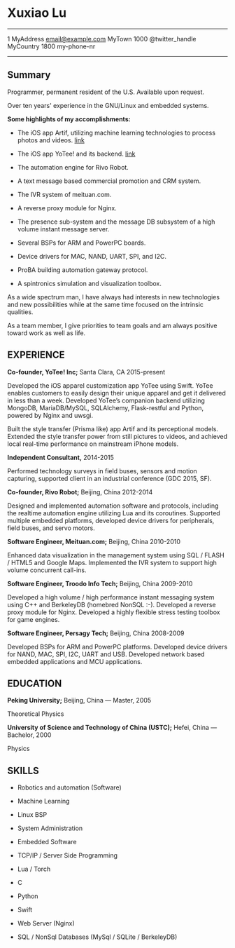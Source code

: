Xuxiao Lu
=========

-------------------     ----------------------------
1 MyAddress                        email@example.com
MyTown 1000                          @twitter_handle
MyCountry                           1800 my-phone-nr
-------------------     ----------------------------

Summary
-------

Programmer, permanent resident of the U.S. Available upon request.

Over ten years' experience in the GNU/Linux and embedded systems.

**Some highlights of my accomplishments:**

* The iOS app Artif, utilizing machine learning technologies to process photos and videos. [link](https://itunes.apple.com/app/artif/id1215924638)

* The iOS app YoTee! and its backend. [link](https://itunes.apple.com/us/app/yotee!/id1021419447)

* The automation engine for Rivo Robot.

* A text message based commercial promotion and CRM system.

* The IVR system of meituan.com.

* A reverse proxy module for Nginx.

* The presence sub-system and the message DB subsystem of a high volume instant message server.

* Several BSPs for ARM and PowerPC boards.

* Device drivers for MAC, NAND, UART, SPI, and I2C.

* ProBA building automation gateway protocol.

* A spintronics simulation and visualization toolbox.

As a wide spectrum man, I have always had interests in new technologies and new possibilities while at the same time focused on the intrinsic qualities.

As a team member, I give priorities to team goals and am always positive toward work as well as life.

EXPERIENCE
----------

**Co-founder, YoTee! Inc;** Santa Clara, CA 2015-present

Developed the iOS apparel customization app YoTee using Swift. YoTee enables customers to easily design their unique apparel and get it delivered in less than a week. Developed YoTee’s companion backend utilizing MongoDB, MariaDB/MySQL, SQLAlchemy, Flask-restful and Python, powered by Nginx and uwsgi.

Built the style transfer (Prisma like) app Artif and its perceptional models. Extended the style transfer power from still pictures to videos, and achieved local real-time performance on mainstream iPhone models.

**Independent Consultant,** 2014-2015

Performed technology surveys in field buses, sensors and motion capturing, supported client in an industrial conference (GDC 2015, SF).

**Co-founder, Rivo Robot;** Beijing, China 2012-2014

Designed and implemented automation software and protocols, including the realtime automation engine utilizing Lua and its coroutines. Supported multiple embedded platforms, developed device drivers for peripherals, field buses, and servo motors.

**Software Engineer, Meituan.com;** Beijing, China 2010-2010

Enhanced data visualization in the management system using SQL / FLASH / HTML5 and Google Maps. Implemented the IVR system to support high volume concurrent call-ins.

**Software Engineer, Troodo Info Tech;** Beijing, China 2009-2010

Developed a high volume / high performance instant messaging system using C++ and BerkeleyDB (homebred NonSQL :-). Developed a reverse proxy module for Nginx. Developed a highly flexible stress testing toolbox for game engines.

**Software Engineer, Persagy Tech;** Beijing, China 2008-2009

Developed BSPs for ARM and PowerPC platforms. Developed device drivers for NAND, MAC, SPI, I2C, UART and USB. Developed network based embedded applications and MCU applications.

EDUCATION
---------

**Peking University;** Beijing, China — Master, 2005

Theoretical Physics

**University of Science and Technology of China (USTC);** Hefei, China — Bachelor, 2000

Physics

SKILLS
------

* Robotics and automation (Software)

* Machine Learning

* Linux BSP

* System Administration

* Embedded Software

* TCP/IP / Server Side Programming

* Lua / Torch

* C

* Python

* Swift

* Web Server (Nginx)

* SQL / NonSql Databases (MySql / SQLite / BerkeleyDB)

